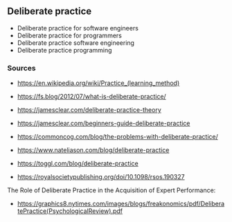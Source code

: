 ## Deliberate practice
- Deliberate practice for software engineers 
- Deliberate practice for programmers
- Deliberate practice software engineering
- Deliberate practice programming

### Sources

- https://en.wikipedia.org/wiki/Practice_(learning_method)

- https://fs.blog/2012/07/what-is-deliberate-practice/
- https://jamesclear.com/deliberate-practice-theory
- https://jamesclear.com/beginners-guide-deliberate-practice
- https://commoncog.com/blog/the-problems-with-deliberate-practice/
- https://www.nateliason.com/blog/deliberate-practice
- https://toggl.com/blog/deliberate-practice

- https://royalsocietypublishing.org/doi/10.1098/rsos.190327

The Role of Deliberate Practice in the Acquisition of Expert Performance: 
- https://graphics8.nytimes.com/images/blogs/freakonomics/pdf/DeliberatePractice(PsychologicalReview).pdf
